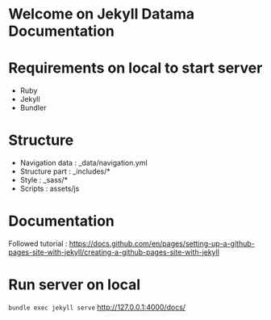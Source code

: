 # Welcome on Jekyll Datama Documentation

# Requirements on local to start server
- Ruby
- Jekyll
- Bundler

# Structure
- Navigation data : _data/navigation.yml
- Structure part : _includes/*
- Style : _sass/*
- Scripts : assets/js

# Documentation

Followed tutorial : https://docs.github.com/en/pages/setting-up-a-github-pages-site-with-jekyll/creating-a-github-pages-site-with-jekyll

# Run server on local

`
bundle exec jekyll serve
`
http://127.0.0.1:4000/docs/